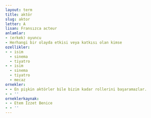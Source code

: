 ```yaml
---
layout: term
title: aktör
slug: aktor
letter: A
lisan: Fransızca acteur
anlamlar:
- (erkek) oyuncu
- Herhangi bir olayda etkisi veya katkısı olan kimse
ozellikler:
- - isim
  - sinema
  - tiyatro
- - isim
  - sinema
  - tiyatro
  - mecaz
ornekler:
- - En pişkin aktörler bile bizim kadar rollerini başaramazlar.
- - ''
orneklerkaynak:
- - Etem İzzet Benice
- - ''
---
```

